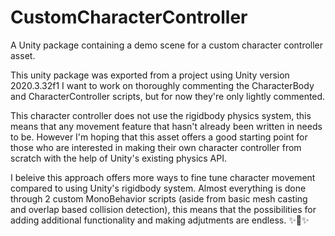 # CustomCharacterController
A Unity package containing a demo scene for a custom character controller asset.

  This unity package was exported from a project using Unity version 2020.3.32f1
I want to work on thoroughly commenting the CharacterBody and CharacterController scripts, but for now they're only lightly commented.

  This character controller does not use the rigidbody physics system, this means that any movement feature that hasn't already been written in needs to be. However I'm hoping that this asset offers a good starting point for those who are interested in making their own character controller from scratch with the help of Unity's existing physics API.

  I beleive this approach offers more ways to fine tune character movement compared to using Unity's rigidbody system. Almost everything is done through 2 custom MonoBehavior scripts (aside from basic mesh casting and overlap based collision detection), this means that the possibilities for adding additional functionality and making adjutments are endless. ✨🌠✨
